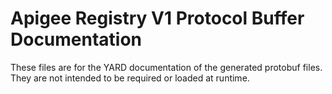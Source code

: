 # Apigee Registry V1 Protocol Buffer Documentation

These files are for the YARD documentation of the generated protobuf files.
They are not intended to be required or loaded at runtime.
